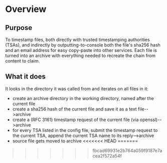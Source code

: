 # Overview
## Purpose
To timestamp files, both directly with trusted timestamping authorities (TSAs), and indirectly by outputting-to-console both the file's sha256 hash and an email address for easy copy-paste into other services. Each file is turned into an archive with everything needed to recreate the chain from content to claim.

## What it does
It looks in the directory it was called from and iterates on all files in it:
- create an archive directory in the working directory, named after the current file
- create a sha256 hash of the current file and save it as a text file-->archive
- create a (RFC 3161) timestamp request of the current file (via openssl)-->archive  
- for every TSA listed in the config file, submit the timestamp request to the current TSA, append the current TSA name to its reply-->archive
- source file gets moved to archive
<<<<<<< HEAD
=======


>>>>>>> fbcad69931e2b764a059f9187e7acea2f572a54f
